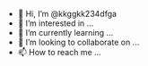 - 👋 Hi, I’m @kkggkk234dfga
- 👀 I’m interested in ...
- 🌱 I’m currently learning ...
- 💞️ I’m looking to collaborate on ...
- 📫 How to reach me ...

<!---
kkggkk234dfga/kkggkk234dfga is a ✨ special ✨ repository because its `README.md` (this file) appears on your GitHub profile.
You can click the Preview link to take a look at your changes.
--->
